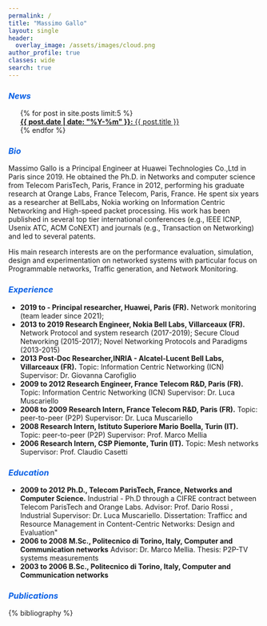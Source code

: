 ```yaml
---
permalink: /
title: "Massimo Gallo"
layout: single
header:
  overlay_image: /assets/images/cloud.png
author_profile: true
classes: wide
search: true
---
```

### <i class="fas fa-newspaper" style="color: #0760e6"> News </i>

<ul  style="list-style-type:none;">
{% for post in site.posts limit:5 %}
  <li> <a href="{{ post.url }}"><b>{{ post.date | date: "%Y-%m" }}:</b> {{ post.title }}</a> </li>
{% endfor %}
</ul>

### <i class="fas fa-address-card" style="color: #0760e6"> Bio </i>

Massimo Gallo is a Principal Engineer at Huawei Technologies Co.,Ltd in Paris since 2019. He obtained the Ph.D. in Networks and computer science from Telecom ParisTech, Paris, France in 2012, performing his graduate research at Orange Labs, France Telecom, Paris, France. He spent six years as a researcher at BellLabs, Nokia working on Information Centric Networking and High-speed packet processing. His work has been published in several top tier international conferences (e.g., IEEE ICNP, Usenix ATC, ACM CoNEXT) and journals (e.g., Transaction on Networking) and led to several patents. 

His main research interests are on the performance evaluation, simulation, design and experimentation on networked systems with particular focus on Programmable networks, Traffic generation, and Network Monitoring.

### <i class="fas fa-briefcase" style="color: #0760e6"> Experience </i>

* **2019 to \- Principal researcher, Huawei, Paris (FR).** Network monitoring (team leader since 2021); 
* **2013 to 2019 Research Engineer, Nokia Bell Labs, Villarceaux (FR).** Network Protocol and system research (2017-2019); Secure Cloud Networking (2015-2017); Novel Networking Protocols and Paradigms (2013-2015)
* **2013 Post-Doc Researcher,INRIA - Alcatel-Lucent Bell Labs, Villarceaux (FR).** Topic: Information Centric Networking (ICN) Supervisor: Dr. Giovanna Carofiglio
* **2009 to 2012 Research Engineer, France Telecom R&D, Paris (FR).** Topic: Information Centric Networking (ICN) Supervisor: Dr. Luca Muscariello
* **2008 to 2009 Research Intern, France Telecom R&D, Paris (FR).** Topic: peer-to-peer (P2P) Supervisor: Dr. Luca Muscariello
* **2008 Research Intern, Istituto Superiore Mario Boella, Turin (IT).** Topic: peer-to-peer (P2P) Supervisor: Prof. Marco Mellia
* **2006 Research Intern, CSP Piemonte, Turin (IT).** Topic: Mesh networks Supervisor: Prof. Claudio Casetti

### <i class="fas fa-user-graduate" style="color: #0760e6"> Education </i>

* **2009 to 2012 Ph.D., Telecom ParisTech, France, Networks and Computer Science.** Industrial - Ph.D through a CIFRE contract between Telecom ParisTech and Orange Labs. Advisor: Prof. Dario Rossi , Industrial Supervisor: Dr. Luca Muscariello. Dissertation: Trafficc and Resource Management in Content-Centric Networks:
Design and Evaluation"
* **2006 to 2008 M.Sc., Politecnico di Torino, Italy, Computer and Communication networks** Advisor: Dr. Marco Mellia. Thesis: P2P-TV systems measurements
* **2003 to 2006 B.Sc., Politecnico di Torino, Italy, Computer and Communication networks**


### <i class="fas fa-newspaper" style="color: #0760e6"> Publications </i>

{% bibliography %}

<script>
  dets=document.getElementsByName("det");
  console.log(5+1);
  for(let i = 0; i < dets.length; i++) {
    dets[i].addEventListener("toggle", (event) => {
      if (dets[i].open) {
        dets[i].style.display = "block";
      }
      else{
        dets[i].style.display = "inline-block"; 
      }
    });
   }
</script>